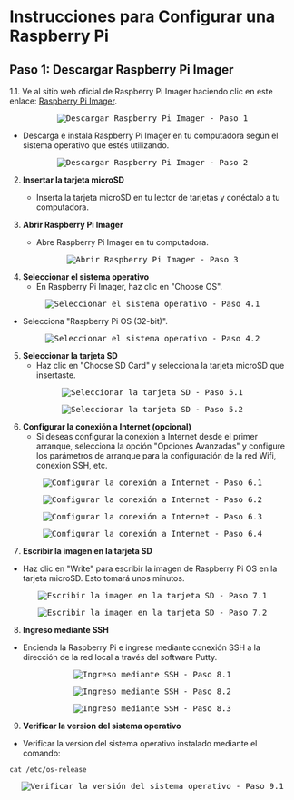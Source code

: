 # Instrucciones para Configurar una Raspberry Pi

## Paso 1: Descargar Raspberry Pi Imager

1.1. Ve al sitio web oficial de Raspberry Pi Imager haciendo clic en este enlace: [Raspberry Pi Imager](https://www.raspberrypi.org/software/).

<p align="center">
  <kbd>
    <img src="https://github.com/AndresYE/Network_Service_on_Containers/assets/113482367/558435cf-7e1c-4a9d-8bdd-8d3a77584d24" alt="Descargar Raspberry Pi Imager - Paso 1">
  </kbd>
</p>

   - Descarga e instala Raspberry Pi Imager en tu computadora según el sistema operativo que estés utilizando.
<p align="center">
  <kbd>
    <img src="https://github.com/AndresYE/Network_Service_on_Containers/assets/113482367/e17c57a1-1155-4ac8-bc12-ea394cde1ef5" alt="Descargar Raspberry Pi Imager - Paso 2">
  </kbd>
</p>

2. **Insertar la tarjeta microSD**
   - Inserta la tarjeta microSD en tu lector de tarjetas y conéctalo a tu computadora.
   
3. **Abrir Raspberry Pi Imager**
   - Abre Raspberry Pi Imager en tu computadora.
<p align="center">
  <kbd>
    <img src="https://github.com/AndresYE/Network_Service_on_Containers/assets/113482367/7e318b39-83ef-43a7-b923-27850ed84dc0" alt="Abrir Raspberry Pi Imager - Paso 3">
  </kbd>
</p>

4. **Seleccionar el sistema operativo**
   - En Raspberry Pi Imager, haz clic en "Choose OS".
<p align="center">
  <kbd>
    <img src="https://github.com/AndresYE/Network_Service_on_Containers/assets/113482367/5254d660-09fc-49a3-ab51-bd84d59e555f" alt="Seleccionar el sistema operativo - Paso 4.1">
  </kbd>
</p>

   - Selecciona "Raspberry Pi OS (32-bit)".
<p align="center">
  <kbd>
    <img src="https://github.com/AndresYE/Network_Service_on_Containers/assets/113482367/bc112555-8e39-4719-bb05-21e45d5985a6" alt="Seleccionar el sistema operativo - Paso 4.2">
  </kbd>
</p>

5. **Seleccionar la tarjeta SD**
   - Haz clic en "Choose SD Card" y selecciona la tarjeta microSD que insertaste.
<p align="center">
  <kbd>
    <img src="https://github.com/AndresYE/Network_Service_on_Containers/assets/113482367/97818b8c-2b67-4200-b023-2e6eff9ca681" alt="Seleccionar la tarjeta SD - Paso 5.1">
  </kbd>
</p>
<p align="center">
  <kbd>
    <img src="https://github.com/AndresYE/Network_Service_on_Containers/assets/113482367/dc45ca19-c1d4-467c-bcb1-f7fc413e64c3" alt="Seleccionar la tarjeta SD - Paso 5.2">
  </kbd>
</p>

6. **Configurar la conexión a Internet (opcional)**
   - Si deseas configurar la conexión a Internet desde el primer arranque, selecciona la opción "Opciones Avanzadas" y configure los parámetros de arranque para la configuración de la red Wifi, conexión SSH, etc.
<p align="center">
  <kbd>
    <img src="https://github.com/AndresYE/Network_Service_on_Containers/assets/113482367/150d1848-ce8c-425d-9765-2144ed03f2cd" alt="Configurar la conexión a Internet - Paso 6.1">
  </kbd>
</p>
<p align="center">
  <kbd>
    <img src="https://github.com/AndresYE/Network_Service_on_Containers/assets/113482367/a828d752-ef06-4753-b8cf-806d696d3836" alt="Configurar la conexión a Internet - Paso 6.2">
  </kbd>
</p>
<p align="center">
  <kbd>
    <img src="https://github.com/AndresYE/Network_Service_on_Containers/assets/113482367/0bdaf173-33fc-48b0-bf61-bd8f03b8a61d" alt="Configurar la conexión a Internet - Paso 6.3">
  </kbd>
</p>
<p align="center">
  <kbd>
    <img src="https://github.com/AndresYE/Network_Service_on_Containers/assets/113482367/6fb666af-99fa-46fe-b41d-fc05ac4272c2" alt="Configurar la conexión a Internet - Paso 6.4">
  </kbd>
</p>

7. **Escribir la imagen en la tarjeta SD**
- Haz clic en "Write" para escribir la imagen de Raspberry Pi OS en la tarjeta microSD. Esto tomará unos minutos.
<p align="center">
  <kbd>
    <img src="https://github.com/AndresYE/Network_Service_on_Containers/assets/113482367/801f8e26-c683-486e-b0b8-c4a1b884fd0b" alt="Escribir la imagen en la tarjeta SD - Paso 7.1">
  </kbd>
</p>
<p align="center">
  <kbd>
    <img src="https://github.com/AndresYE/Network_Service_on_Containers/assets/113482367/5dad41f6-c5f6-46b9-a1c8-6f1390234fac" alt="Escribir la imagen en la tarjeta SD - Paso 7.2">
  </kbd>
</p>

8. **Ingreso mediante SSH**
 - Encienda la Raspberry Pi e ingrese mediante conexión SSH a la dirección de la red local a través del software Putty.
<p align="center">
  <kbd>
    <img src="https://github.com/AndresYE/Network_Service_on_Containers/assets/113482367/75fbe464-441e-418d-9ee1-f099266ce398" alt="Ingreso mediante SSH - Paso 8.1">
  </kbd>
</p>
<p align="center">
  <kbd>
    <img src="https://github.com/AndresYE/Network_Service_on_Containers/assets/113482367/21358b5e-abba-4537-8032-bb2789c5b710" alt="Ingreso mediante SSH - Paso 8.2">
  </kbd>
</p>
<p align="center">
  <kbd>
    <img src="https://github.com/AndresYE/Network_Service_on_Containers/assets/113482367/4d1327e9-b322-4136-bb15-b0c848256093" alt="Ingreso mediante SSH - Paso 8.3">
  </kbd>
</p>

9. **Verificar la version del sistema operativo**
  - Verificar la version del sistema operativo instalado mediante el comando:
```shell
cat /etc/os-release
```
<p align="center">
  <kbd>
    <img src="https://github.com/AndresYE/Network_Service_on_Containers/assets/113482367/e8958fb9-3493-43a2-8454-0ea7c4280c9c" alt="Verificar la versión del sistema operativo - Paso 9.1">
  </kbd>
</p>

